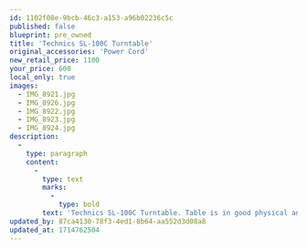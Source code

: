 ```yaml
---
id: 1102f08e-9bcb-46c3-a153-a96b02236c5c
published: false
blueprint: pre_owned
title: 'Technics SL-100C Turntable'
original_accessories: 'Power Cord'
new_retail_price: 1100
your_price: 600
local_only: true
images:
  - IMG_8921.jpg
  - IMG_8926.jpg
  - IMG_8922.jpg
  - IMG_8923.jpg
  - IMG_8924.jpg
description:
  -
    type: paragraph
    content:
      -
        type: text
        marks:
          -
            type: bold
        text: 'Technics SL-100C Turntable. Table is in good physical and functional condition, but has a crack in its dust cover. Unit sold as new for $1,100.00'
updated_by: 87ca4130-78f3-4ed1-8b64-aa552d3d08a8
updated_at: 1714762504
---
```

